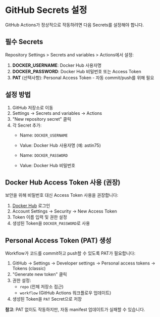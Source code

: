 # GitHub Secrets 설정

GitHub Actions가 정상적으로 작동하려면 다음 Secrets를 설정해야 합니다.

## 필수 Secrets

Repository Settings > Secrets and variables > Actions에서 설정:

1. **DOCKER_USERNAME**: Docker Hub 사용자명
2. **DOCKER_PASSWORD**: Docker Hub 비밀번호 또는 Access Token
3. **PAT** (선택사항): Personal Access Token - 자동 commit/push를 위해 필요

## 설정 방법

1. GitHub 저장소로 이동
2. Settings → Secrets and variables → Actions
3. "New repository secret" 클릭
4. 각 Secret 추가:
   - Name: `DOCKER_USERNAME`
   - Value: Docker Hub 사용자명 (예: astin75)
   
   - Name: `DOCKER_PASSWORD`
   - Value: Docker Hub 비밀번호

## Docker Hub Access Token 사용 (권장)

보안을 위해 비밀번호 대신 Access Token 사용을 권장합니다:

1. [Docker Hub](https://hub.docker.com) 로그인
2. Account Settings → Security → New Access Token
3. Token 이름 입력 및 권한 설정
4. 생성된 Token을 `DOCKER_PASSWORD`로 사용

## Personal Access Token (PAT) 생성

Workflow가 코드를 commit하고 push할 수 있도록 PAT가 필요합니다:

1. GitHub → Settings → Developer settings → Personal access tokens → Tokens (classic)
2. "Generate new token" 클릭
3. 권한 설정:
   - `repo` (전체 저장소 접근)
   - `workflow` (GitHub Actions 워크플로우 업데이트)
4. 생성된 Token을 `PAT` Secret으로 저장

**참고**: PAT 없이도 작동하지만, 자동 manifest 업데이트가 실패할 수 있습니다.